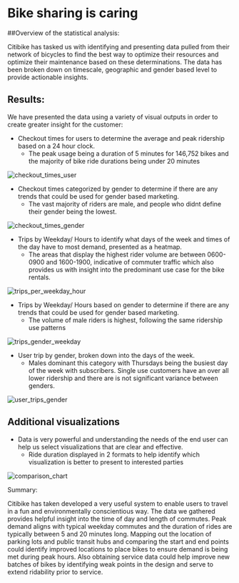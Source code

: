 # Bike sharing is caring

##Overview of the statistical analysis:

Citibike has tasked us with identifying and presenting data pulled from their network of bicycles to find the best way to optimize their resources and optimize their maintenance based on these determinations.  The data has been broken down on timescale, geographic and gender based level to provide actionable insights.

## Results:

We have presented the data using a variety of visual outputs in order to create greater insight for the customer:

  - Checkout times for users to determine the average and peak ridership based on a 24 hour clock.
    - The peak usage being a duration of 5 minutes for 146,752 bikes and the majority of bike ride durations being under 20 minutes

![checkout_times_user](https://user-images.githubusercontent.com/31022640/120955069-6c429980-c705-11eb-828a-28ee4f79d3e5.png)

  - Checkout times categorized by gender to determine if there are any trends that could be used for gender based marketing.
    - The vast majority of riders are male, and people who didnt define their gender being the lowest.

![checkout_times_gender](https://user-images.githubusercontent.com/31022640/120955086-749ad480-c705-11eb-958c-c12fd9e920bc.png)

  - Trips by Weekday/ Hours to identify what days of the week and times of the day have to most demand, presented as a heatmap.
    - The areas that display the highest rider volume are between 0600-0900 and 1600-1900, indicative of commuter traffic which also provides                                           us with insight into the predominant use case for the bike rentals.
  
  ![trips_per_weekday_hour](https://user-images.githubusercontent.com/31022640/120955121-88ded180-c705-11eb-9be2-5204af287b01.png)
  
  - Trips by Weekday/ Hours based on gender to determine if there are any trends that could be used for gender based marketing.
    - The volume of male riders is highest, following the same ridership use patterns

![trips_gender_weekday](https://user-images.githubusercontent.com/31022640/120955139-92683980-c705-11eb-8c6a-ad1fcd07eea1.png)

  - User trip by gender, broken down into the days of the week. 
    - Males dominant this category with Thursdays being the busiest day of the week with subscribers.  Single use customers have an over all lower ridership and there are is not       significant variance between genders.

![user_trips_gender](https://user-images.githubusercontent.com/31022640/120955190-b0ce3500-c705-11eb-8fd2-684d8d2b501a.png)

## Additional visualizations 
  - Data is very powerful and understanding the needs of the end user can help us select visualizations that are clear and effective.
    -  Ride duration displayed in 2 formats to help identify which visualization is better to present to interested parties

![comparison_chart](https://user-images.githubusercontent.com/31022640/120955530-6e592800-c706-11eb-9bba-f6f9004abe01.png)

Summary:

  Citibike has taken developed a very useful system to enable users to travel in a fun and environmentally conscientious way.  The data we gathered provides helpful insight into the time of day and length of commutes.  Peak demand aligns with typical weekday commutes and the duration of rides are typically between 5 and 20 minutes long.  Mapping out the location of parking lots and public transit hubs and comparing the start and end points could identify improved locations to place bikes to ensure demand is being met during peak hours.  Also obtaining service data could help improve new batches of bikes by identifying weak points in the design and serve to extend ridability prior to service.

